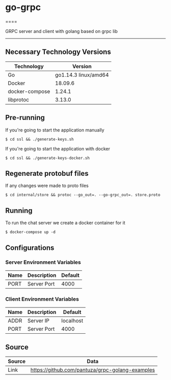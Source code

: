 # go-grpc
====

GRPC server and client with golang based on grpc lib

- - - - 

## Necessary Technology Versions

Technology  | Version
------------- | -------------
Go | go1.14.3 linux/amd64
Docker | 18.09.6
docker-compose | 1.24.1
libprotoc | 3.13.0

## Pre-running

If you're going to start the application manually

    $ cd ssl && ./generate-keys.sh

If you're going to start the application with docker

    $ cd ssl && ./generate-keys-docker.sh

## Regenerate protobuf files

If any changes were made to proto files 

    $ cd internal/store && protoc --go_out=. --go-grpc_out=. store.proto

## Running

To run the chat server we create a docker container for it

    $ docker-compose up -d

## Configurations

### Server Environment Variables

| Name | Description | Default |
| ---- | ----------- | ------- |
| PORT | Server Port | 4000 |

### Client Environment Variables

| Name | Description | Default |
| ---- | ----------- | ------- |
| ADDR | Server IP | localhost |
| PORT | Server Port | 4000 |

## Source

Source  | Data
------------- | -------------
Link  | <https://github.com/pantuza/grpc-golang-examples>